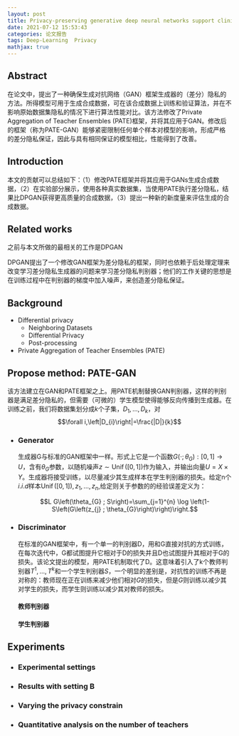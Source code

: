 ```yaml
---
layout: post
title: Privacy-preserving generative deep neural networks support clinical data sharing
date: 2021-07-12 15:53:43
categories: 论文报告
tags: Deep-Learning  Privacy 
mathjax: true
---
```


## Abstract

在论文中，提出了一种确保生成对抗网络（GAN）框架生成器的（差分）隐私的方法。所得模型可用于生成合成数据，可在该合成数据上训练和验证算法，并在不影响原始数据集隐私的情况下进行算法性能对比。该方法修改了Private Aggregation of Teacher Ensembles (PATE)框架，并将其应用于GAN。修改后的框架（称为PATE-GAN）能够紧密限制任何单个样本对模型的影响，形成严格的差分隐私保证，因此与具有相同保证的模型相比，性能得到了改善。










## Introduction

本文的贡献可以总结如下：（1）修改PATE框架并将其应用于GANs生成合成数据，（2）在实验部分展示，使用各种真实数据集，当使用PATE执行差分隐私，结果比DPGAN获得更高质量的合成数据，（3）提出一种新的新度量来评估生成的合成数据。

## Related works

之前与本文所做的最相关的工作是DPGAN

DPGAN提出了一个修改GAN框架为差分隐私的框架，同时也依赖于后处理定理来改变学习差分隐私生成器的问题来学习差分隐私判别器；他们的工作关键的思想是在训练过程中在判别器的梯度中加入噪声，来创造差分隐私保证。

## Background

- Differential privacy
  - Neighboring Datasets
  - Differential Privacy
  - Post-processing
- Private Aggregation of Teacher Ensembles (PATE)

## Propose method: PATE-GAN

该方法建立在GAN和PATE框架之上。用PATE机制替换GAN判别器，这样的判别器是满足差分隐私的，但需要（可微的）学生模型使得能够反向传播到生成器。在训练之前，我们将数据集划分成$k$个子集，$D_1,...,D_k$，对$$\forall i,\left|D_{i}\right|=\frac{|D|}{k}$$

- ### Generator

  生成器G与标准的GAN框架中一样。形式上它是一个函数$G\left(\cdot ; \theta_{G}\right):[0,1] \rightarrow U$，含有$\theta_{G}$参数，以随机噪声$z \sim \operatorname{Unif}([0,1])$作为输入，并输出向量$U=X\times Y$。生成器将接受训练，以尽量减少其生成样本在学生判别器的损失。给定n个$i.i.d$样本$\operatorname{Unif}([0,1]), z_{1}, \ldots, z_{n}$,给定则关于参数的的经验误差定义为：

  $$L G\left(\theta_{G} ; S\right)=\sum_{j=1}^{n} \log \left(1-S\left(G\left(z_{j} ; \theta_{G}\right)\right)\right.$$

- ### Discriminator

  在标准的GAN框架中，有一个单一的判别器D，用和G直接对抗的方式训练，在每次迭代中，G都试图提升它相对于D的损失并且D也试图提升其相对于G的损失。该论文提出的模型，用PATE机制取代了D。这意味着引入了k个教师判别器$T^1,...,T^k$和一个学生判别器$S$，一个明显的差别是，对抗性的训练不再是对称的：教师现在正在训练来减少他们相对$G$的损失，但是$G$则训练以减少其对学生的损失，而学生则训练以减少其对教师的损失。

  #### 教师判别器

  

  #### 学生判别器

## Experiments

- ### Experimental settings

- ### Results with setting B

- ### Varying the privacy constrain

- ### Quantitative analysis on the number of teachers

